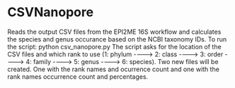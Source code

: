 # CSVNanopore
Reads the output CSV files from the EPI2ME 16S workflow and calculates the species and genus occurance based on the NCBI taxonomy IDs.
To run the script: python csv_nanopore.py
The script asks for the location of the CSV files and which rank to use (1: phylum ----> 2: class ----> 3: order ----> 4: family ----> 5: genus ----> 6: species). Two new files will be created. One with the rank names and ocurrence count and one with the rank names occurrence count and percentages.

